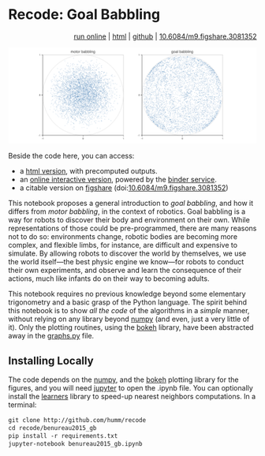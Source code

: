 # Recode: Goal Babbling
<p align="right"><a href="http://mybinder.org/repo/humm/recode/benureau2015_gb/benureau2015_gb.ipynb">run online</a> | <a href="http://fabien.benureau.com/recode/benureau2015_gb/benureau2015_gb.html">html</a> | <a href="https://github.com/humm/recode/tree/master/benureau2015_gb">github</a> | <a href="https://dx.doi.org/10.6084/m9.figshare.3081352">10.6084/m9.figshare.3081352</a></p>

![motor babbling versus goal babbling](benureau2015_gb.png)

Beside the code here, you can access:

* a [html version](http://fabien.benureau.com/recode/benureau2015_gb/benureau2015_gb.html), with precomputed outputs.
* an [online interactive version](http://mybinder.org/repo/humm/recode/benureau2015_gb/benureau2015_gb.ipynb), powered by the [binder service](http://mybinder.org).
* a citable version on [figshare](https://figshare.com) (doi:[10.6084/m9.figshare.3081352](https://dx.doi.org/10.6084/m9.figshare.3081352))

This notebook proposes a general introduction to *goal babbling*, and how it differs from *motor babbling*, in the context of robotics. Goal babbling is a way for robots to discover their body and environment on their own. While representations of those could be pre-programmed, there are many reasons not to do so: environments change, robotic bodies are becoming more complex, and flexible limbs, for instance, are difficult and expensive to simulate. By allowing robots to discover the world by themselves, we use the world itself—the best physic engine we know—for robots to conduct their own experiments, and observe and learn the consequence of their actions, much like infants do on their way to becoming adults.

This notebook requires no previous knowledge beyond some elementary trigonometry and a basic grasp of the Python language. The spirit behind this notebook is to show *all the code* of the algorithms in a *simple* manner, without relying on any library beyond [numpy](http://www.numpy.org/) (and even, just a very little of it). Only the plotting routines, using the [bokeh](http://bokeh.pydata.org/) library, have been abstracted away in the [graphs.py](https://github.com/humm/recode/blob/master/benureau2015_gb/graphs.py) file.


## Installing Locally

The code depends on the [numpy](http://www.numpy.org/), and the [bokeh](http://bokeh.pydata.org) plotting library for the figures, and you will need [jupyter](http://jupyter.org/) to open the .ipynb file. You can optionally install the [learners](http://github.com/humm/learners) library to speed-up nearest neighbors computations. In a terminal:

```
git clone http://github.com/humm/recode
cd recode/benureau2015_gb
pip install -r requirements.txt
jupyter-notebook benureau2015_gb.ipynb
```
